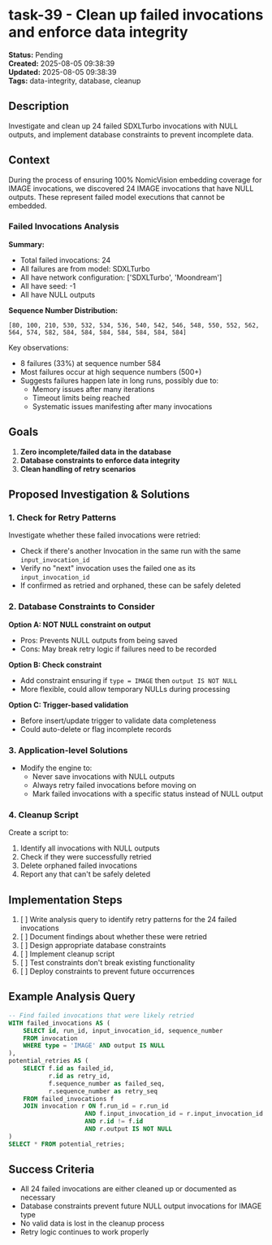 # task-39 - Clean up failed invocations and enforce data integrity

**Status:** Pending  
**Created:** 2025-08-05 09:38:39  
**Updated:** 2025-08-05 09:38:39  
**Tags:** data-integrity, database, cleanup  

## Description

Investigate and clean up 24 failed SDXLTurbo invocations with NULL outputs, and implement database constraints to prevent incomplete data.

## Context

During the process of ensuring 100% NomicVision embedding coverage for IMAGE invocations, we discovered 24 IMAGE invocations that have NULL outputs. These represent failed model executions that cannot be embedded.

### Failed Invocations Analysis

**Summary:**
- Total failed invocations: 24
- All failures are from model: SDXLTurbo
- All have network configuration: ['SDXLTurbo', 'Moondream']
- All have seed: -1
- All have NULL outputs

**Sequence Number Distribution:**
```
[80, 100, 210, 530, 532, 534, 536, 540, 542, 546, 548, 550, 552, 562, 564, 574, 582, 584, 584, 584, 584, 584, 584, 584]
```

Key observations:
- 8 failures (33%) at sequence number 584
- Most failures occur at high sequence numbers (500+)
- Suggests failures happen late in long runs, possibly due to:
  - Memory issues after many iterations
  - Timeout limits being reached
  - Systematic issues manifesting after many invocations

## Goals

1. **Zero incomplete/failed data in the database**
2. **Database constraints to enforce data integrity**
3. **Clean handling of retry scenarios**

## Proposed Investigation & Solutions

### 1. Check for Retry Patterns

Investigate whether these failed invocations were retried:
- Check if there's another Invocation in the same run with the same `input_invocation_id`
- Verify no "next" invocation uses the failed one as its `input_invocation_id`
- If confirmed as retried and orphaned, these can be safely deleted

### 2. Database Constraints to Consider

**Option A: NOT NULL constraint on output**
- Pros: Prevents NULL outputs from being saved
- Cons: May break retry logic if failures need to be recorded

**Option B: Check constraint**
- Add constraint ensuring if `type = IMAGE` then `output IS NOT NULL`
- More flexible, could allow temporary NULLs during processing

**Option C: Trigger-based validation**
- Before insert/update trigger to validate data completeness
- Could auto-delete or flag incomplete records

### 3. Application-level Solutions

- Modify the engine to:
  - Never save invocations with NULL outputs
  - Always retry failed invocations before moving on
  - Mark failed invocations with a specific status instead of NULL output

### 4. Cleanup Script

Create a script to:
1. Identify all invocations with NULL outputs
2. Check if they were successfully retried
3. Delete orphaned failed invocations
4. Report any that can't be safely deleted

## Implementation Steps

1. [ ] Write analysis query to identify retry patterns for the 24 failed invocations
2. [ ] Document findings about whether these were retried
3. [ ] Design appropriate database constraints
4. [ ] Implement cleanup script
5. [ ] Test constraints don't break existing functionality
6. [ ] Deploy constraints to prevent future occurrences

## Example Analysis Query

```sql
-- Find failed invocations that were likely retried
WITH failed_invocations AS (
    SELECT id, run_id, input_invocation_id, sequence_number
    FROM invocation 
    WHERE type = 'IMAGE' AND output IS NULL
),
potential_retries AS (
    SELECT f.id as failed_id, 
           r.id as retry_id,
           f.sequence_number as failed_seq,
           r.sequence_number as retry_seq
    FROM failed_invocations f
    JOIN invocation r ON f.run_id = r.run_id 
                     AND f.input_invocation_id = r.input_invocation_id
                     AND r.id != f.id
                     AND r.output IS NOT NULL
)
SELECT * FROM potential_retries;
```

## Success Criteria

- All 24 failed invocations are either cleaned up or documented as necessary
- Database constraints prevent future NULL output invocations for IMAGE type
- No valid data is lost in the cleanup process
- Retry logic continues to work properly